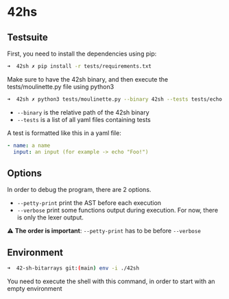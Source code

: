 # 42hs

## Testsuite

First, you need to install the dependencies using pip:

```sh
➜  42sh ✗ pip install -r tests/requirements.txt
```

Make sure to have the 42sh binary, and then execute the tests/moulinette.py file using python3

```sh
➜  42sh ✗ python3 tests/moulinette.py --binary 42sh --tests tests/echo.yml
```
- ```--binary``` is the relative path of the 42sh binary
- ```--tests``` is a list of all yaml files containing tests

A test is formatted like this in a yaml file:

```yml
- name: a name
  input: an input (for example -> echo "Foo!")
```

## Options

In order to debug the program, there are 2 options.

- ```--petty-print``` print the AST before each execution
- ```--verbose``` print some functions output during execution. For now, there is only the lexer output.

:warning: **The order is important**: ```--petty-print``` has to be before ```--verbose```

## Environment

```sh
➜  42-sh-bitarrays git:(main) env -i ./42sh
```

You need to execute the shell with this command, in order to start with an empty environment
